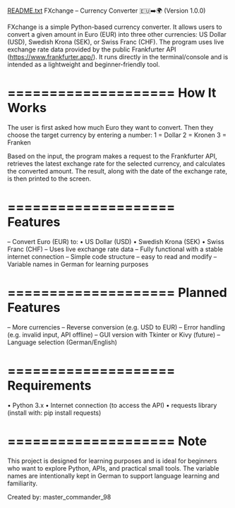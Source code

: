 [README.txt](https://github.com/user-attachments/files/21665023/README.txt)
FXchange – Currency Converter 🇪🇺➡️🌍 (Version 1.0.0)

FXchange is a simple Python-based currency converter. It allows users to convert a given amount in Euro (EUR) into three other currencies: US Dollar (USD), Swedish Krona (SEK), or Swiss Franc (CHF). The program uses live exchange rate data provided by the public Frankfurter API (https://www.frankfurter.app/). It runs directly in the terminal/console and is intended as a lightweight and beginner-friendly tool.

====================
How It Works
====================
The user is first asked how much Euro they want to convert. Then they choose the target currency by entering a number:
1 = Dollar
2 = Kronen
3 = Franken

Based on the input, the program makes a request to the Frankfurter API, retrieves the latest exchange rate for the selected currency, and calculates the converted amount. The result, along with the date of the exchange rate, is then printed to the screen.

====================
Features
====================
– Convert Euro (EUR) to:
   • US Dollar (USD)
   • Swedish Krona (SEK)
   • Swiss Franc (CHF)
– Uses live exchange rate data
– Fully functional with a stable internet connection
– Simple code structure – easy to read and modify
– Variable names in German for learning purposes

====================
Planned Features
====================
– More currencies
– Reverse conversion (e.g. USD to EUR)
– Error handling (e.g. invalid input, API offline)
– GUI version with Tkinter or Kivy (future)
– Language selection (German/English)

====================
Requirements
====================
• Python 3.x
• Internet connection (to access the API)
• requests library (install with: pip install requests)

====================
Note
====================
This project is designed for learning purposes and is ideal for beginners who want to explore Python, APIs, and practical small tools. The variable names are intentionally kept in German to support language learning and familiarity.

Created by: master_commander_98
